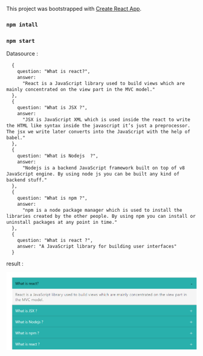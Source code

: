 This project was bootstrapped with [Create React App](https://github.com/facebookincubator/create-react-app).
### `npm intall`
### `npm start`


Datasource :
```
  {
    question: "What is react?",
    answer:
      "React is a JavaScript library used to build views which are mainly concentrated on the view part in the MVC model."
  },
  {
    question: "What is JSX ?",
    answer:
      "JSX is JavaScript XML which is used inside the react to write the HTML like syntax inside the javascript it’s just a preprocessor. The jsx we write later converts into the JavaScript with the help of babel."
  },
  {
    question: "What is Nodejs  ?",
    answer:
      "Nodejs is a backend JavaScript framework built on top of v8 JavaScript engine. By using node js you can be built any kind of backend stuff."
  },
  {
    question: "What is npm ?",
    answer:
      "npm is a node package manager which is used to install the libraries created by the other people. By using npm you can install or uninstall packages at any point in time."
  },
  {
    question: "What is react ?",
    answer: "A JavaScript library for building user interfaces"
  }
```

result :

![alt text](https://github.com/aelharrak/react-ecomerce/blob/master/accordion/accordion-01.png)